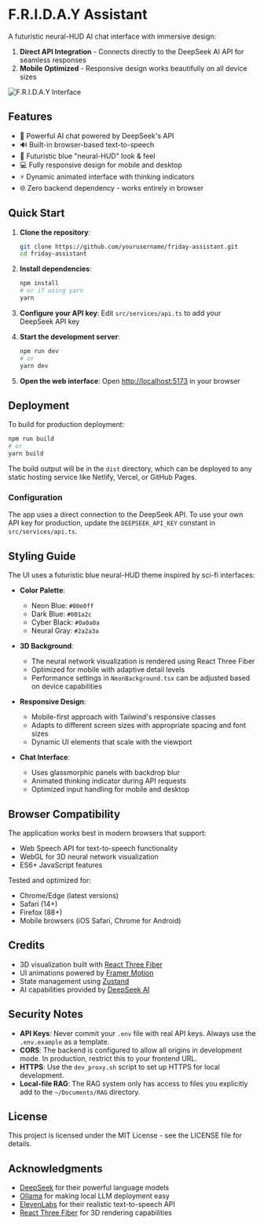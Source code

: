 # F.R.I.D.A.Y Assistant

A futuristic neural-HUD AI chat interface with immersive design:
1. **Direct API Integration** - Connects directly to the DeepSeek AI API for seamless responses
2. **Mobile Optimized** - Responsive design works beautifully on all device sizes

![F.R.I.D.A.Y Interface](https://i.imgur.com/placeholder.png)

## Features

- 🧠 Powerful AI chat powered by DeepSeek's API
- 🔊 Built-in browser-based text-to-speech
- 🎨 Futuristic blue "neural-HUD" look & feel
- 💻 Fully responsive design for mobile and desktop
- ⚡ Dynamic animated interface with thinking indicators
- 🌐 Zero backend dependency - works entirely in browser

## Quick Start

1. **Clone the repository**:
   ```bash
   git clone https://github.com/yourusername/friday-assistant.git
   cd friday-assistant
   ```

2. **Install dependencies**:
   ```bash
   npm install
   # or if using yarn
   yarn
   ```

3. **Configure your API key**:
   Edit `src/services/api.ts` to add your DeepSeek API key

4. **Start the development server**:
   ```bash
   npm run dev
   # or
   yarn dev
   ```

5. **Open the web interface**:
   Open [http://localhost:5173](http://localhost:5173) in your browser

## Deployment

To build for production deployment:

```bash
npm run build
# or
yarn build
```

The build output will be in the `dist` directory, which can be deployed to any static hosting service like Netlify, Vercel, or GitHub Pages.

### Configuration

The app uses a direct connection to the DeepSeek API. To use your own API key for production, update the `DEEPSEEK_API_KEY` constant in `src/services/api.ts`.

## Styling Guide

The UI uses a futuristic blue neural-HUD theme inspired by sci-fi interfaces:

- **Color Palette**:
  - Neon Blue: `#00e0ff`
  - Dark Blue: `#001a2c`
  - Cyber Black: `#0a0a0a`
  - Neural Gray: `#2a2a3a`

- **3D Background**:
  - The neural network visualization is rendered using React Three Fiber
  - Optimized for mobile with adaptive detail levels
  - Performance settings in `NeonBackground.tsx` can be adjusted based on device capabilities

- **Responsive Design**:
  - Mobile-first approach with Tailwind's responsive classes
  - Adapts to different screen sizes with appropriate spacing and font sizes
  - Dynamic UI elements that scale with the viewport

- **Chat Interface**:
  - Uses glassmorphic panels with backdrop blur
  - Animated thinking indicator during API requests
  - Optimized input handling for mobile and desktop

## Browser Compatibility

The application works best in modern browsers that support:
- Web Speech API for text-to-speech functionality
- WebGL for 3D neural network visualization
- ES6+ JavaScript features

Tested and optimized for:
- Chrome/Edge (latest versions)
- Safari (14+)
- Firefox (88+)
- Mobile browsers (iOS Safari, Chrome for Android)

## Credits

- 3D visualization built with [React Three Fiber](https://github.com/pmndrs/react-three-fiber)
- UI animations powered by [Framer Motion](https://www.framer.com/motion/)
- State management using [Zustand](https://github.com/pmndrs/zustand)
- AI capabilities provided by [DeepSeek AI](https://deepseek.ai)

## Security Notes

- **API Keys**: Never commit your `.env` file with real API keys. Always use the `.env.example` as a template.
- **CORS**: The backend is configured to allow all origins in development mode. In production, restrict this to your frontend URL.
- **HTTPS**: Use the `dev_proxy.sh` script to set up HTTPS for local development.
- **Local-file RAG**: The RAG system only has access to files you explicitly add to the `~/Documents/RAG` directory.

## License

This project is licensed under the MIT License - see the LICENSE file for details.

## Acknowledgments

- [DeepSeek](https://deepseek.ai/) for their powerful language models
- [Ollama](https://ollama.ai/) for making local LLM deployment easy
- [ElevenLabs](https://elevenlabs.io/) for their realistic text-to-speech API
- [React Three Fiber](https://github.com/pmndrs/react-three-fiber) for 3D rendering capabilities
